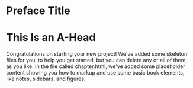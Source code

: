 # Preface Title

# This Is an A-Head

Congratulations on starting your new project! We've added some skeleton files for you, to help you get started, but you can delete any or all of them, as you like. In the file called chapter.html, we've added some placeholder content showing you how to markup and use some basic book elements, like notes, sidebars, and figures.